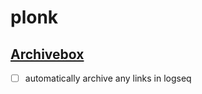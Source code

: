 # plonk

## [Archivebox](https://github.com/ArchiveBox/ArchiveBox)

 - [ ] automatically archive any links in logseq
